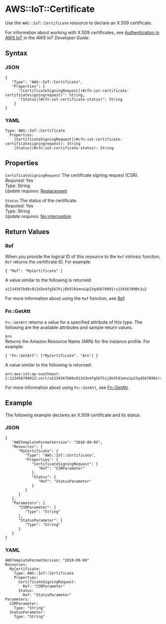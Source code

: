 # AWS::IoT::Certificate<a name="aws-resource-iot-certificate"></a>

Use the `AWS::IoT::Certificate` resource to declare an X\.509 certificate\.

For information about working with X\.509 certificates, see [Authentication in AWS IoT](https://docs.aws.amazon.com/iot/latest/developerguide/identity-in-iot.html) in the *AWS IoT Developer Guide*\.

## Syntax<a name="w4ab1c21c10d150c14b7"></a>

### JSON<a name="aws-resource-iot-certificate-syntax.json"></a>

```
{
   "Type": "AWS::IoT::Certificate",
   "Properties": {
      "[CertificateSigningRequest](#cfn-iot-certificate-certificatesigningrequest)": String,
      "[Status](#cfn-iot-certificate-status)": String
    }
}
```

### YAML<a name="aws-resource-iot-certificate-syntax.yaml"></a>

```
Type: AWS::IoT::Certificate
  Properties:
    [CertificateSigningRequest](#cfn-iot-certificate-certificatesigningrequest): String
    [Status](#cfn-iot-certificate-status): String
```

## Properties<a name="w4ab1c21c10d150c14b9"></a>

`CertificateSigningRequest`  <a name="cfn-iot-certificate-certificatesigningrequest"></a>
The certificate signing request \(CSR\)\.  
*Required*: Yes  
*Type*: String  
*Update requires*: [Replacement](using-cfn-updating-stacks-update-behaviors.md#update-replacement)

`Status`  <a name="cfn-iot-certificate-status"></a>
The status of the certificate\.  
*Required*: Yes  
*Type*: String  
*Update requires*: [No interruption](using-cfn-updating-stacks-update-behaviors.md#update-no-interrupt)

## Return Values<a name="w4ab1c21c10d150c14c11"></a>

### Ref<a name="w4ab1c21c10d150c14c11b2"></a>

When you provide the logical ID of this resource to the `Ref` intrinsic function, `Ref` returns the certificate ID\. For example:

```
{ "Ref": "MyCertificate" }
```

A value similar to the following is returned:

```
a1234567b89c012d3e4fg567hij8k9l01mno1p23q45678901rs234567890t1u2
```

For more information about using the `Ref` function, see [Ref](intrinsic-function-reference-ref.md)\.

### Fn::GetAtt<a name="w4ab1c21c10d150c14c11b4"></a>

`Fn::GetAtt` returns a value for a specified attribute of this type\. The following are the available attributes and sample return values\.

`Arn`  
Returns the Amazon Resource Name \(ARN\) for the instance profile\. For example:  

```
{ "Fn::GetAtt": ["MyCertificate", "Arn"] }
```
A value similar to the following is returned:  

```
arn:aws:iot:ap-southeast-2:123456789012:cert/a1234567b89c012d3e4fg567hij8k9l01mno1p23q45678901rs234567890t1u2
```

For more information about using `Fn::GetAtt`, see [Fn::GetAtt](intrinsic-function-reference-getatt.md)\.

## Example<a name="w4ab1c21c10d150c14c13"></a>

The following example declares an X\.509 certificate and its status\.

### JSON<a name="aws-resource-iot-certificate-example.json"></a>

```
{
   "AWSTemplateFormatVersion": "2010-09-09",
   "Resources": {
      "MyCertificate": {
         "Type": "AWS::IoT::Certificate",
         "Properties": {
            "CertificateSigningRequest": {
               "Ref": "CSRParameter"
            },
            "Status": {
               "Ref": "StatusParameter"
            }
         }
      }
   },
   "Parameters": {
      "CSRParameter": {
         "Type": "String"
      },
      "StatusParameter": {
         "Type": "String"
      }
   }
}
```

### YAML<a name="aws-resource-iot-certificate-example.yaml"></a>

```
AWSTemplateFormatVersion: "2010-09-09"
Resources: 
  MyCertificate: 
    Type: AWS::IoT::Certificate
    Properties: 
      CertificateSigningRequest: 
        Ref: "CSRParameter"
      Status: 
        Ref: "StatusParameter"
Parameters: 
  CSRParameter: 
    Type: "String"
  StatusParameter: 
    Type: "String"
```